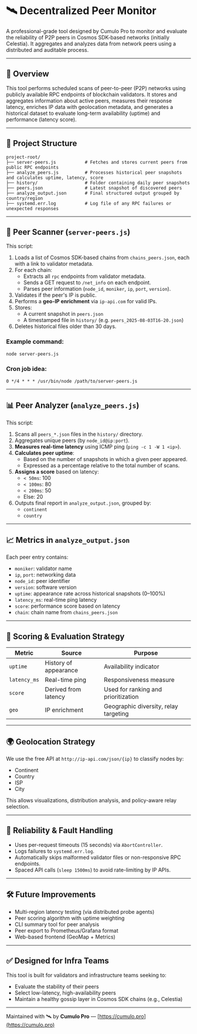 # 🛰️ Decentralized Peer Monitor 

A professional-grade tool designed by Cumulo Pro to monitor and evaluate the reliability of P2P peers in Cosmos SDK-based networks (initially Celestia). It aggregates and analyzes data from network peers using a distributed and auditable process.

---

## 📌 Overview

This tool performs scheduled scans of peer-to-peer (P2P) networks using publicly available RPC endpoints of blockchain validators. It stores and aggregates information about active peers, measures their response latency, enriches IP data with geolocation metadata, and generates a historical dataset to evaluate long-term availability (uptime) and performance (latency score).

---

## 🧩 Project Structure

```
project-root/
├── server-peers.js           # Fetches and stores current peers from public RPC endpoints
├── analyze_peers.js          # Processes historical peer snapshots and calculates uptime, latency, score
├── history/                  # Folder containing daily peer snapshots
├── peers.json                # Latest snapshot of discovered peers
├── analyze_output.json       # Final structured output grouped by country/region
├── systemd.err.log           # Log file of any RPC failures or unexpected responses
```

---

## 🔁 Peer Scanner (`server-peers.js`)

This script:

1. Loads a list of Cosmos SDK-based chains from `chains_peers.json`, each with a link to validator metadata.
2. For each chain:
   - Extracts all `rpc` endpoints from validator metadata.
   - Sends a GET request to `/net_info` on each endpoint.
   - Parses peer information (`node_id`, `moniker`, `ip`, `port`, `version`).
3. Validates if the peer's IP is public.
4. Performs a **geo-IP enrichment** via `ip-api.com` for valid IPs.
5. Stores:
   - A current snapshot in `peers.json`
   - A timestamped file in `history/` (e.g. `peers_2025-08-03T16-20.json`)
6. Deletes historical files older than 30 days.

### Example command:
```bash
node server-peers.js
```

### Cron job idea:
```cron
0 */4 * * * /usr/bin/node /path/to/server-peers.js
```

---

## 📊 Peer Analyzer (`analyze_peers.js`)

This script:

1. Scans all `peers_*.json` files in the `history/` directory.
2. Aggregates unique peers (by `node_id@ip:port`).
3. **Measures real-time latency** using ICMP ping (`ping -c 1 -W 1 <ip>`).
4. **Calculates peer uptime**:
   - Based on the number of snapshots in which a given peer appeared.
   - Expressed as a percentage relative to the total number of scans.
5. **Assigns a score** based on latency:
   - `< 50ms`: 100
   - `< 100ms`: 80
   - `< 200ms`: 50
   - Else: 20
6. Outputs final report in `analyze_output.json`, grouped by:
   - `continent`
   - `country`

---

## 📈 Metrics in `analyze_output.json`

Each peer entry contains:

- `moniker`: validator name
- `ip`, `port`: networking data
- `node_id`: peer identifier
- `version`: software version
- `uptime`: appearance rate across historical snapshots (0–100%)
- `latency_ms`: real-time ping latency
- `score`: performance score based on latency
- `chain`: chain name from `chains_peers.json`

---

## 📐 Scoring & Evaluation Strategy

| Metric        | Source                 | Purpose                                |
|---------------|------------------------|----------------------------------------|
| `uptime`      | History of appearance  | Availability indicator                 |
| `latency_ms`  | Real-time ping         | Responsiveness measure                 |
| `score`       | Derived from latency   | Used for ranking and prioritization    |
| `geo`         | IP enrichment          | Geographic diversity, relay targeting  |

---

## 🌍 Geolocation Strategy

We use the free API at `http://ip-api.com/json/{ip}` to classify nodes by:

- Continent
- Country
- ISP
- City

This allows visualizations, distribution analysis, and policy-aware relay selection.

---

## 🔐 Reliability & Fault Handling

- Uses per-request timeouts (15 seconds) via `AbortController`.
- Logs failures to `systemd.err.log`.
- Automatically skips malformed validator files or non-responsive RPC endpoints.
- Spaced API calls (`sleep 1500ms`) to avoid rate-limiting by IP APIs.

---

## 🛠️ Future Improvements

- Multi-region latency testing (via distributed probe agents)
- Peer scoring algorithm with uptime weighting
- CLI summary tool for peer analysis
- Peer export to Prometheus/Grafana format
- Web-based frontend (GeoMap + Metrics)

---

## ✅ Designed for Infra Teams

This tool is built for validators and infrastructure teams seeking to:

- Evaluate the stability of their peers
- Select low-latency, high-availability peers
- Maintain a healthy gossip layer in Cosmos SDK chains (e.g., Celestia)

---

Maintained with 🛰️ by **Cumulo Pro** — [https://cumulo.pro](https://cumulo.pro)
